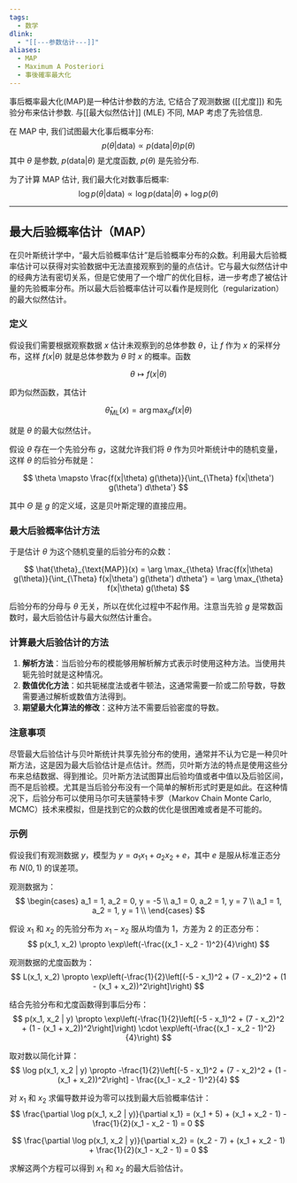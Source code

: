 ```yaml
---
tags:
  - 数学
dlink:
  - "[[---参数估计---]]"
aliases:
  - MAP
  - Maximum A Posteriori
  - 事後確率最大化
---
```

事后概率最大化(MAP)是一种估计参数的方法, 它结合了观测数据 ([[尤度]]) 和先验分布来估计参数. 与[[最大似然估计]] (MLE) 不同, MAP 考虑了先验信息. 

在 MAP 中, 我们试图最大化事后概率分布: 
$$
p(\theta | \text{data}) \propto p(\text{data} | \theta) p(\theta)
$$
其中 $\theta$ 是参数, $p(\text{data} | \theta)$ 是尤度函数, $p(\theta)$ 是先验分布. 

为了计算 MAP 估计, 我们最大化对数事后概率: 
$$
\log p(\theta | \text{data}) \propto \log p(\text{data} | \theta) + \log p(\theta)
$$

---
## 最大后验概率估计（MAP）

在贝叶斯统计学中，“最大后验概率估计”是后验概率分布的众数。利用最大后验概率估计可以获得对实验数据中无法直接观察到的量的点估计。它与最大似然估计中的经典方法有密切关系，但是它使用了一个增广的优化目标，进一步考虑了被估计量的先验概率分布。所以最大后验概率估计可以看作是规则化（regularization）的最大似然估计。

### 定义
假设我们需要根据观察数据 $x$ 估计未观察到的总体参数 $\theta$，让 $f$ 作为 $x$ 的采样分布，这样 $f(x|\theta)$ 就是总体参数为 $\theta$ 时 $x$ 的概率。函数

$$
\theta \mapsto f(x|\theta)
$$

即为似然函数，其估计

$$
\hat{\theta}_{\text{ML}}(x) = \arg \max_{\theta} f(x|\theta)
$$

就是 $\theta$ 的最大似然估计。

假设 $\theta$ 存在一个先验分布 $g$，这就允许我们将 $\theta$ 作为贝叶斯统计中的随机变量，这样 $\theta$ 的后验分布就是：

$$
\theta \mapsto \frac{f(x|\theta) g(\theta)}{\int_{\Theta} f(x|\theta') g(\theta') d\theta'}
$$

其中 $\Theta$ 是 $g$ 的定义域，这是贝叶斯定理的直接应用。

### 最大后验概率估计方法

于是估计 $\theta$ 为这个随机变量的后验分布的众数：

$$
\hat{\theta}_{\text{MAP}}(x) = \arg \max_{\theta} \frac{f(x|\theta) g(\theta)}{\int_{\Theta} f(x|\theta') g(\theta') d\theta'} = \arg \max_{\theta} f(x|\theta) g(\theta)
$$

后验分布的分母与 $\theta$ 无关，所以在优化过程中不起作用。注意当先验 $g$ 是常数函数时，最大后验估计与最大似然估计重合。

### 计算最大后验估计的方法

1. **解析方法**：当后验分布的模能够用解析解方式表示时使用这种方法。当使用共轭先验时就是这种情况。
2. **数值优化方法**：如共轭梯度法或者牛顿法，这通常需要一阶或二阶导数，导数需要通过解析或数值方法得到。
3. **期望最大化算法的修改**：这种方法不需要后验密度的导数。

### 注意事项

尽管最大后验估计与贝叶斯统计共享先验分布的使用，通常并不认为它是一种贝叶斯方法，这是因为最大后验估计是点估计。然而，贝叶斯方法的特点是使用这些分布来总结数据、得到推论。贝叶斯方法试图算出后验均值或者中值以及后验区间，而不是后验模。尤其是当后验分布没有一个简单的解析形式时更是如此。在这种情况下，后验分布可以使用马尔可夫链蒙特卡罗（Markov Chain Monte Carlo, MCMC）技术来模拟，但是找到它的众数的优化是很困难或者是不可能的。

### 示例

假设我们有观测数据 $y$，模型为 $y = a_1 x_1 + a_2 x_2 + e$，其中 $e$ 是服从标准正态分布 $N(0, 1)$ 的误差项。

观测数据为：
$$
\begin{cases}
a_1 = 1, a_2 = 0, y = -5 \\
a_1 = 0, a_2 = 1, y = 7 \\
a_1 = 1, a_2 = 1, y = 1 \\
\end{cases}
$$

假设 $x_1$ 和 $x_2$ 的先验分布为 $x_1 - x_2$ 服从均值为 1，方差为 2 的正态分布：
$$
p(x_1, x_2) \propto \exp\left(-\frac{(x_1 - x_2 - 1)^2}{4}\right)
$$

观测数据的尤度函数为：
$$
L(x_1, x_2) \propto \exp\left(-\frac{1}{2}\left[(-5 - x_1)^2 + (7 - x_2)^2 + (1 - (x_1 + x_2))^2\right]\right)
$$

结合先验分布和尤度函数得到事后分布：
$$
p(x_1, x_2 | y) \propto \exp\left(-\frac{1}{2}\left[(-5 - x_1)^2 + (7 - x_2)^2 + (1 - (x_1 + x_2))^2\right]\right) \cdot \exp\left(-\frac{(x_1 - x_2 - 1)^2}{4}\right)
$$

取对数以简化计算：
$$
\log p(x_1, x_2 | y) \propto -\frac{1}{2}\left[(-5 - x_1)^2 + (7 - x_2)^2 + (1 - (x_1 + x_2))^2\right] - \frac{(x_1 - x_2 - 1)^2}{4}
$$

对 $x_1$ 和 $x_2$ 求偏导数并设为零可以找到最大后验概率估计：
$$
\frac{\partial \log p(x_1, x_2 | y)}{\partial x_1} = (x_1 + 5) + (x_1 + x_2 - 1) - \frac{1}{2}(x_1 - x_2 - 1) = 0
$$

$$
\frac{\partial \log p(x_1, x_2 | y)}{\partial x_2} = (x_2 - 7) + (x_1 + x_2 - 1) + \frac{1}{2}(x_1 - x_2 - 1) = 0
$$

求解这两个方程可以得到 $x_1$ 和 $x_2$ 的最大后验估计。
